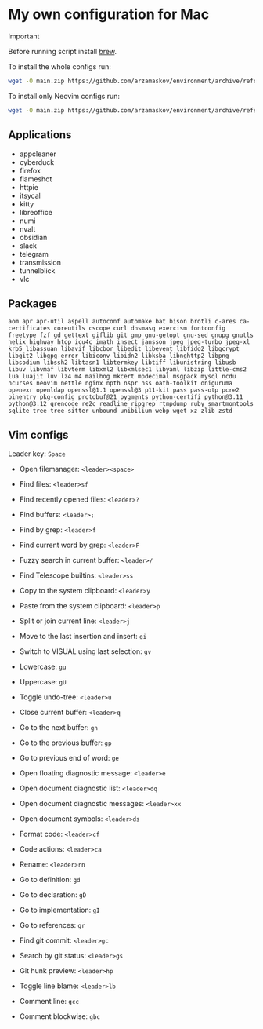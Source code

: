 # My own configuration for Mac

> [!IMPORTANT]
> Before running script install [brew](https://brew.sh/).

To install the whole configs run:

```sh
wget -O main.zip https://github.com/arzamaskov/environment/archive/refs/heads/main.zip && unzip main.zip -d dotfiles && cd dotfiles/environment-main && ./install.sh && cd ~ && rm -rf main.zip dotfiles
```

To install only Neovim configs run:

```sh
wget -O main.zip https://github.com/arzamaskov/environment/archive/refs/heads/main.zip && unzip main.zip -d dotfiles && cd dotfiles/environment-main && ./install_vim.sh && cd ~ && rm -rf main.zip dotfiles
```

## Applications

- appcleaner
- cyberduck
- firefox
- flameshot
- httpie
- itsycal
- kitty
- libreoffice
- numi
- nvalt
- obsidian
- slack
- telegram
- transmission
- tunnelblick
- vlc

## Packages

```
aom apr apr-util aspell autoconf automake bat bison brotli c-ares ca-certificates coreutils cscope curl dnsmasq exercism fontconfig freetype fzf gd gettext giflib git gmp gnu-getopt gnu-sed gnupg gnutls helix highway htop icu4c imath insect jansson jpeg jpeg-turbo jpeg-xl krb5 libassuan libavif libcbor libedit libevent libfido2 libgcrypt libgit2 libgpg-error libiconv libidn2 libksba libnghttp2 libpng libsodium libssh2 libtasn1 libtermkey libtiff libunistring libusb libuv libvmaf libvterm libxml2 libxmlsec1 libyaml libzip little-cms2 lua luajit luv lz4 m4 mailhog mkcert mpdecimal msgpack mysql ncdu ncurses neovim nettle nginx npth nspr nss oath-toolkit oniguruma openexr openldap openssl@1.1 openssl@3 p11-kit pass pass-otp pcre2 pinentry pkg-config protobuf@21 pygments python-certifi python@3.11 python@3.12 qrencode re2c readline ripgrep rtmpdump ruby smartmontools sqlite tree tree-sitter unbound unibilium webp wget xz zlib zstd
```
## Vim configs

Leader key: `Space`

- Open filemanager: `<leader><space>`
- Find files: `<leader>sf`
- Find recently opened files: `<leader>?`
- Find buffers: `<leader>;`
- Find by grep: `<leader>f`
- Find current word by grep: `<leader>F`
- Fuzzy search in current buffer: `<leader>/`
- Find Telescope builtins: `<leader>ss`

- Copy to the system clipboard: `<leader>y`
- Paste from the system clipboard: `<leader>p`
- Split or join current line: `<leader>j`
- Move to the last insertion and insert: `gi`
- Switch to VISUAL using last selection: `gv`
- Lowercase: `gu`
- Uppercase: `gU`

- Toggle undo-tree: `<leader>u`
- Close current buffer: `<leader>q`
- Go to the next buffer: `gn`
- Go to the previous buffer: `gp`
- Go to previous end of word: `ge`

- Open floating diagnostic message: `<leader>e`
- Open document diagnostic list: `<leader>dq`
- Open document diagnostic messages: `<leader>xx`
- Open document symbols: `<leader>ds`
- Format code: `<leader>cf`
- Code actions: `<leader>ca`
- Rename: `<leader>rn`

- Go to definition: `gd`
- Go to declaration: `gD`
- Go to implementation: `gI`
- Go to references: `gr`

- Find git commit: `<leader>gc`
- Search by git status: `<leader>gs`
- Git hunk preview: `<leader>hp`
- Toggle line blame: `<leader>lb`

- Comment line: `gcc`
- Comment blockwise: `gbc`
